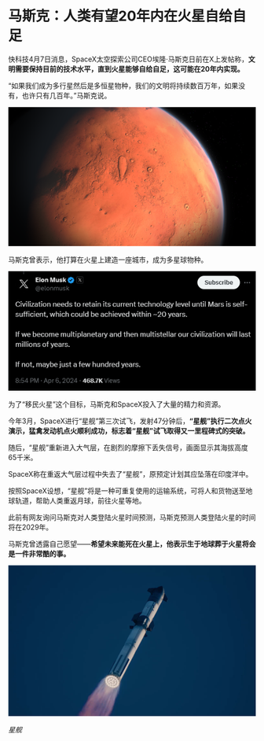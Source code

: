 # 马斯克：人类有望20年内在火星自给自足

快科技4月7日消息，SpaceX太空探索公司CEO埃隆·马斯克日前在X上发帖称，**文明需要保持目前的技术水平，直到火星能够自给自足，这可能在20年内实现。**

“如果我们成为多行星然后是多恒星物种，我们的文明将持续数百万年，如果没有，也许只有几百年。”马斯克说。

![f078517cf9864a388cf9eee7d44946ff.jpg](https://raw.githubusercontent.com/qqhsx/qqnews_image/main/2024/04/07/马斯克：人类有望20年内在火星自给自足/f078517cf9864a388cf9eee7d44946ff.jpg)

马斯克曾表示，他打算在火星上建造一座城市，成为多星球物种。

![6c0829f3aa6f24050b4ebd5cc7b62aed.jpg](https://raw.githubusercontent.com/qqhsx/qqnews_image/main/2024/04/07/马斯克：人类有望20年内在火星自给自足/6c0829f3aa6f24050b4ebd5cc7b62aed.jpg)

为了“移民火星”这个目标，马斯克和SpaceX投入了大量的精力和资源。

今年3月，SpaceX进行“星舰”第三次试飞，发射47分钟后，**“星舰”执行二次点火演示，猛禽发动机点火顺利成功，标志着“星舰”试飞取得又一里程碑式的突破。**

随后，“星舰”重新进入大气层，在剧烈的摩擦下丢失信号，画面显示其海拔高度65千米。

SpaceX称在重返大气层过程中失去了“星舰”，原预定计划其应坠落在印度洋中。

按照SpaceX设想，“星舰”将是一种可重复使用的运输系统，可将人和货物送至地球轨道，帮助人类重返月球，前往火星等地。

此前有网友询问马斯克对人类登陆火星时间预测，马斯克预测人类登陆火星的时间将在2029年。

马斯克曾透露自己愿望——**希望未来能死在火星上，他表示生于地球葬于火星将会是一件非常酷的事。**

![6b3758d1c97852a583fcd27d7c70b2bf.jpg](https://raw.githubusercontent.com/qqhsx/qqnews_image/main/2024/04/07/马斯克：人类有望20年内在火星自给自足/6b3758d1c97852a583fcd27d7c70b2bf.jpg)

_星舰_

